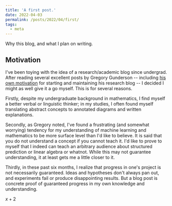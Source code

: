 ```yaml
---
title: 'A first post.'
date: 2022-04-03
permalink: /posts/2022/04/first/
tags:
  - meta
---
```


Why this blog, and what I plan on writing.

Motivation  
------
I've been toying with the idea of a research/academic blog since undergrad. After reading several excellent posts by Gregory Gunderson -- including [his own motivation](https://gregorygundersen.com/blog/2020/01/12/why-research-blog/) for starting and maintaining his research blog -- I decided I might as well give it a go myself. This is for several reasons. 

Firstly, despite my undergraduate background in mathematics, I find myself a better verbal or linguistic thinker; in my studies, I often found myself translating abstract concepts to annotated diagrams and written explanations. 

Secondly, as Gregory noted, I've found a frustrating (and somewhat worrying) tendency for my understanding of machine learning and mathematics to be more surface level than I'd like to believe. It is said that you do not understand a concept if you cannot teach it. I'd like to prove to myself that I indeed can teach an arbitrary audience about structured prediction or linear algebra or whatnot. While this may not guarantee understanding, it at least gets me a little closer to it.

Thirdly, in these past six months, I realize that progress in one's project is not necessarily guaranteed. Ideas and hypotheses don't always pan out, and experiments fail or produce disappointing results. But a blog post is concrete proof of guaranteed progress in my own knowledge and understanding. 


$x+2$
